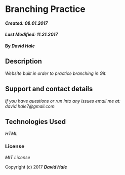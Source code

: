 # Branching Practice

#### _Created: 08.01.2017_
#### _Last Modified: 11.21.2017_

#### By _David Hale_

## Description

_Website built in order to practice branching in Git._

## Support and contact details

_If you have questions or run into any issues email me at: david.hale7@gmail.com_

## Technologies Used

_HTML_

### License

*MIT License*

Copyright (c) 2017 **_David Hale_**
